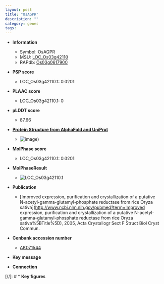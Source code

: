 ```yaml
---
layout: post
title: "OsAGPR"
description: ""
category: genes
tags: 
---
```


* **Information**  
    + Symbol: OsAGPR  
    + MSU: [LOC_Os03g42110](http://rice.plantbiology.msu.edu/cgi-bin/ORF_infopage.cgi?orf=LOC_Os03g42110)  
    + RAPdb: [Os03g0617900](http://rapdb.dna.affrc.go.jp/viewer/gbrowse_details/irgsp1?name=Os03g0617900)  

* **PSP score**  
    + LOC_Os03g42110.1: 0.0201 

* **PLAAC score**  
    + LOC_Os03g42110.1: 0 

* **pLDDT score**
    + 87.66

* **[Protein Structure from AlphaFold and UniProt](https://www.uniprot.org/uniprotkb/Q6AV34/entry#structure)**
    + ![image](https://ricepsp.github.io/images/Q6/AF-Q6AV34-F1.png))

* **MolPhase score**
    + LOC_Os03g42110.1: 0.0201

* **MolPhaseResult**
    + ![LOC_Os03g42110.1](https://ricepsp.github.io/pictures/LOC_Os03g/LOC_Os03g42110.1.png)

* **Publication**  
    + [Improved expression, purification and crystallization of a putative N-acetyl-gamma-glutamyl-phosphate reductase from rice Oryza sativa](http://www.ncbi.nlm.nih.gov/pubmed?term=Improved expression, purification and crystallization of a putative N-acetyl-gamma-glutamyl-phosphate reductase from rice Oryza sativa%5BTitle%5D), 2005, Acta Crystallogr Sect F Struct Biol Cryst Commun.

* **Genbank accession number**  
    + [AK071544](http://www.ncbi.nlm.nih.gov/nuccore/AK071544)

* **Key message**  

* **Connection**  

[//]: # * **Key figures**  


